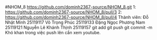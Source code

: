 #NHOM_8
https://github.com/dominh2367-source/NHOM_8.git
1: https://github.com/dominh2367-source/NHOM_8/pull/3
2: https://github.com/dominh2367-source/NHOM_8/pull/4
Thành viên:
Đỗ Nhật Minh 25119117
Võ Trọng Phúc 25119133
Đặng Ngọc Phương Nam 25119121
Nguyễn Lê Khánh Thịnh 25119157
git add
git push
git commit -m
Khó khan trong việc push lên cần xem youtube.







